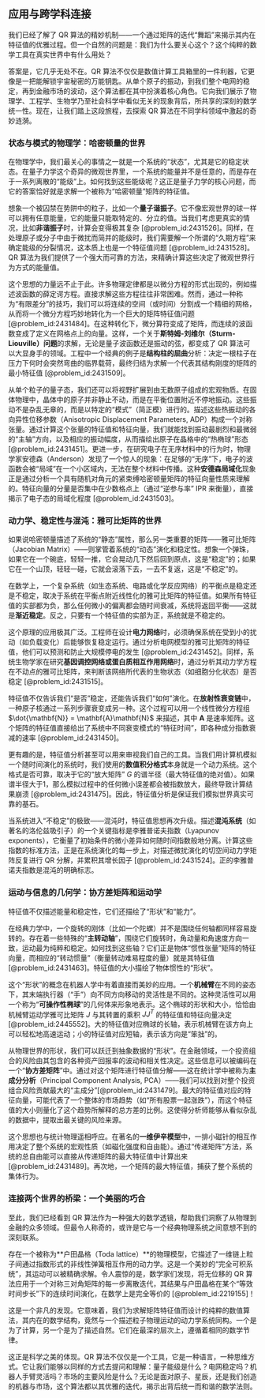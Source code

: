 ## 应用与跨学科连接

我们已经了解了 QR 算法的精妙机制——一个通过矩阵的迭代“舞蹈”来揭示其内在特征值的优雅过程。但一个自然的问题是：我们为什么要关心这个？这个纯粹的数学工具在真实世界中有什么用处？

答案是，它几乎无处不在。QR 算法不仅仅是数值计算工具箱里的一件利器，它更像是一把能解锁宇宙秘密的万能钥匙。从单个原子的振动，到我们整个电网的稳定，再到金融市场的波动，这个算法都在其中扮演着核心角色。它向我们展示了物理学、工程学、生物学乃至社会科学中看似无关的现象背后，所共享的深刻的数学统一性。现在，让我们踏上这段旅程，去探索 QR 算法在不同学科领域中激起的奇妙涟漪。

### 状态与模式的物理学：哈密顿量的世界

在物理学中，我们最关心的事情之一就是一个系统的“状态”，尤其是它的稳定状态。在量子力学这个奇异的微观世界里，一个系统的能量并不是任意的，而是存在于一系列离散的“能级”上。如何找到这些能级呢？这正是量子力学的核心问题，而它的答案恰好就是求解一个被称为“哈密顿量”矩阵的特征值。

想象一个被囚禁在势阱中的粒子，比如一个**量子谐振子**。它不像宏观世界的球一样可以拥有任意能量，它的能量只能取特定的、分立的值。当我们考虑更真实的情况，比如**非谐振子**时，计算会变得极其复杂 [@problem_id:2431526]。同样，在处理原子或分子中由于微扰而简并的能级时，我们需要解一个所谓的“久期方程”来确定能级的分裂情况，这本质上也是一个特征值问题 [@problem_id:2431528]。QR 算法为我们提供了一个强大而可靠的方法，来精确计算这些决定了微观世界行为方式的能量值。

这个思想的力量远不止于此。许多物理定律都是以微分方程的形式出现的，例如描述波函数的薛定谔方程。直接求解这些方程往往非常困难。然而，通过一种称为“有限差分”的技巧，我们可以将连续的空间（或时间）分割成一个精细的网格，从而将一个微分方程巧妙地转化为一个巨大的矩阵特征值问题 [@problem_id:2431484]。在这种转化下，微分算符变成了矩阵，而连续的波函数变成了定义在网格点上的向量。这样，一个关于**斯特姆-刘维尔（Sturm-Liouville）问题**的求解，无论是量子波函数还是振动的弦，都变成了 QR 算法可以大显身手的领域。工程中一个经典的例子是**结构柱的屈曲**分析：决定一根柱子在压力下何时会突然弯曲的临界载荷，最终归结为求解一个代表其结构刚度的矩阵的最小特征值 [@problem_id:2431509]。

从单个粒子的量子态，我们还可以将视野扩展到由无数原子组成的宏观物质。在固体物理中，晶体中的原子并非静止不动，而是在平衡位置附近不停地振动。这些振动不是杂乱无章的，而是以特定的“模式”（简正模）进行的。描述这些热振动的各向异性位移参数（Anisotropic Displacement Parameters, ADP）构成一个对称张量。通过计算这个张量的特征值和特征向量，我们就能找到振动最剧烈和最微弱的“主轴”方向，以及相应的振动幅度，从而描绘出原子在晶格中的“热椭球”形态 [@problem_id:2431451]。更进一步，在研究电子在无序材料中的行为时，物理学家安德森（Anderson）发现了一个惊人的现象：在足够的“无序”下，电子的波函数会被“局域”在一个小区域内，无法在整个材料中传播。这种**安德森局域化**现象正是通过分析一个具有随机对角元的紧束缚哈密顿量矩阵的特征向量性质来理解的。特征向量的分量是否集中在少数格点上（通过“逆参与率” IPR 来衡量），直接揭示了电子态的局域化程度 [@problem_id:2431503]。

### 动力学、稳定性与混沌：雅可比矩阵的世界

如果说哈密顿量描述了系统的“静态”属性，那么另一类重要的矩阵——雅可比矩阵（Jacobian Matrix）——则掌管着系统的“动态”演化和稳定性。想象一个弹珠，如果它在一个碗底，轻轻一推，它会晃动几下然后回到原点，这是“稳定”的；如果它在一个山顶，轻轻一碰，它就会滚落下去，一去不复返，这是“不稳定”的。

在数学上，一个复杂系统（如生态系统、电路或化学反应网络）的平衡点是稳定还是不稳定，取决于系统在平衡点附近线性化的雅可比矩阵的特征值。如果所有特征值的实部都为负，那么任何微小的偏离都会随时间衰减，系统将返回平衡——这就是**渐近稳定**。反之，只要有一个特征值的实部为正，系统就是不稳定的。

这个原理的应用极其广泛。工程师在设计**电力网络**时，必须确保系统在受到小的扰动（如负载变化）后能够恢复稳定运行。通过分析电网模型的雅可比矩阵的特征值，他们可以预测和防止大规模停电的发生 [@problem_id:2431452]。同样，系统生物学家在研究**基因调控网络或蛋白质相互作用网络**时，通过分析其动力学方程在不动点的雅可比矩阵，来判断该网络所代表的生物状态（如细胞分化状态）是否稳定 [@problem_id:2431515]。

特征值不仅告诉我们“是否”稳定，还能告诉我们“如何”演化。在**放射性衰变链**中，一种原子核通过一系列步骤衰变成另一种。这个过程可以用一个线性微分方程组 $\dot{\mathbf{N}} = \mathbf{A}\mathbf{N}$ 来描述，其中 $\mathbf{A}$ 是速率矩阵。这个矩阵的特征值直接给出了系统中不同衰变模式的“特征时间”，即各种成分指数衰减的速率 [@problem_id:2431450]。

更有趣的是，特征值分析甚至可以用来审视我们自己的工具。当我们用计算机模拟一个随时间演化的系统时，我们使用的**数值积分格式**本身就是一个动力系统。这个格式是否可靠，取决于它的“放大矩阵” $G$ 的谱半径（最大特征值的绝对值）。如果谱半径大于1，那么模拟过程中的任何微小误差都会被指数放大，最终导致计算结果崩溃 [@problem_id:2431475]。因此，特征值分析是保证我们模拟世界真实可靠的基石。

当系统进入“不稳定”的极致——混沌时，特征值思想再次升级。描述**混沌系统**（如著名的洛伦兹吸引子）的一个关键指标是李雅普诺夫指数（Lyapunov exponents），它衡量了初始条件的微小差异如何随时间指数般地分离。计算这些指数的标准方法，正是在系统演化的每一步上，对描述微扰演化的切空间动力学矩阵反复进行 QR 分解，并累积其增长因子 [@problem_id:2431524]。正的李雅普诺夫指数是混沌的明确标志。

### 运动与信息的几何学：协方差矩阵和运动学

特征值不仅描述能量和稳定性，它们还描绘了“形状”和“能力”。

在经典力学中，一个旋转的刚体（比如一个陀螺）并不是围绕任何轴都同样容易旋转的。存在着一些特殊的“**主转动轴**”，围绕它们旋转时，角动量和角速度方向一致，运动最为纯粹和稳定。如何找到这些轴？它们正是物体“惯性张量”矩阵的特征向量，而相应的“转动惯量”（衡量转动难易程度的量）就是其特征值 [@problem_id:2431463]。特征值的大小描绘了物体惯性的“形状”。

这个“形状”的概念在机器人学中有着直接而美妙的应用。一个**机械臂**在不同的姿态下，其末端执行器（“手”）向不同方向移动的灵活性是不同的。这种灵活性可以用一个称为“**可操作性椭球**”的几何体来形象地表示。这个椭球的形状和大小，恰恰由机械臂运动学雅可比矩阵 $J$ 与其转置的乘积 $JJ^T$ 的特征值和特征向量决定 [@problem_id:2445552]。大的特征值对应椭球的长轴，表示机械臂在该方向上可以轻松地高速运动；小的特征值对应短轴，表示该方向是“笨拙”的。

从物理世界的形状，我们可以跃迁到抽象数据的“形状”。在金融领域，一个投资组合的风险由其包含的各种资产回报率的波动和相关性决定。这些信息可以被编码在一个“**协方差矩阵**”中。通过对这个矩阵进行特征值分解——这在统计学中被称为**主成分分析**（Principal Component Analysis, PCA）——我们可以找到对整个投资组合风险贡献最大的“主成分”[@problem_id:2431479]。最大的特征值对应的特征向量，可能代表了一个整体的市场趋势（如“所有股票一起涨跌”），而这个特征值的大小则量化了这个趋势所解释的总方差的比例。这使得分析师能够从看似杂乱的数据中，提取出最关键的风险来源。

这个思想也与统计物理遥相呼应。在著名的**一维伊辛模型**中，一排小磁针的相互作用决定了整个系统的宏观性质（如磁化强度和自由能）。通过“传递矩阵”方法，系统的总自由能可以直接从传递矩阵的最大特征值中计算出来 [@problem_id:2431489]。再次地，一个矩阵的最大特征值，捕获了整个系统的集体行为。

### 连接两个世界的桥梁：一个美丽的巧合

至此，我们已经看到 QR 算法作为一种强大的数学透镜，帮助我们洞察了从物理到金融的众多领域。但最令人称奇的，或许是它与一个经典物理系统之间意想不到的深刻联系。

存在一个被称为**户田晶格（Toda lattice）**的物理模型，它描述了一维链上粒子间通过指数形式的非线性弹簧相互作用的动力学。这是一个美妙的“完全可积系统”，其运动可以被精确求解。令人震惊的是，数学家们发现，将无位移的 QR 算法应用于一个对称三对角矩阵的每一步离散迭代，其结果与户田晶格在某个“等效时间步长”下的连续时间演化，在数学上是完全等价的 [@problem_id:2219155]！

这是一个非凡的发现。它意味着，我们为求解矩阵特征值而设计的纯粹的数值算法，其内在的数学结构，竟然与一个描述粒子物理运动的动力学系统同构。一个是为了计算，另一个是为了描述自然。它们在最深的层次上，遵循着相同的数学节律。

这正是科学之美的体现。QR 算法不仅仅是一个工具，它是一种语言，一种思维方式。它让我们能够以同样的方式去提问和理解：量子能级是什么？电网稳定吗？机器人手臂灵活吗？市场的主要风险是什么？无论是面对原子、星辰，还是我们创造的机器与市场，这个算法都以其优雅的迭代，揭示出背后统一而和谐的数学法则。